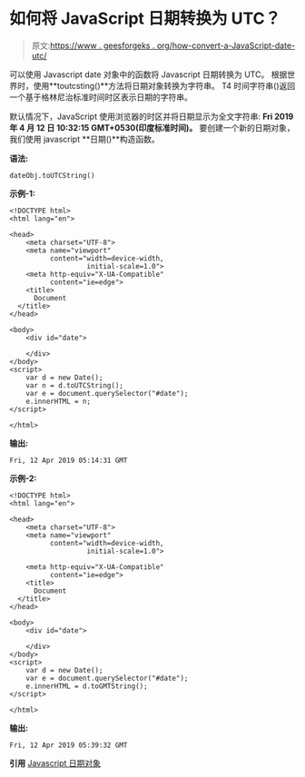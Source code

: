 # 如何将 JavaScript 日期转换为 UTC？

> 原文:[https://www . geesforgeks . org/how-convert-a-JavaScript-date-utc/](https://www.geeksforgeeks.org/how-to-convert-a-javascript-date-to-utc/)

可以使用 Javascript date 对象中的函数将 Javascript 日期转换为 UTC。
根据世界时，使用**toutcsting()**方法将日期对象转换为字符串。
T4 时间字符串()返回一个基于格林尼治标准时间时区表示日期的字符串。

默认情况下，JavaScript 使用浏览器的时区并将日期显示为全文字符串: **Fri 2019 年 4 月 12 日 10:32:15 GMT+0530(印度标准时间)。**
要创建一个新的日期对象，我们使用 javascript **日期()**构造函数。

 **语法:**

```
dateObj.toUTCString()
```

**示例-1:**

```
<!DOCTYPE html>
<html lang="en">

<head>
    <meta charset="UTF-8">
    <meta name="viewport"
          content="width=device-width, 
                   initial-scale=1.0">
    <meta http-equiv="X-UA-Compatible" 
          content="ie=edge">
    <title>
      Document
  </title>
</head>

<body>
    <div id="date">

    </div>
</body>
<script>
    var d = new Date();
    var n = d.toUTCString();
    var e = document.querySelector("#date");
    e.innerHTML = n;
</script>

</html>
```

**输出:**

```
Fri, 12 Apr 2019 05:14:31 GMT
```

**示例-2:**

```
<!DOCTYPE html>
<html lang="en">

<head>
    <meta charset="UTF-8">
    <meta name="viewport"
          content="width=device-width,
                   initial-scale=1.0">

    <meta http-equiv="X-UA-Compatible" 
          content="ie=edge">
    <title>
      Document
  </title>
</head>

<body>
    <div id="date">

    </div>
</body>
<script>
    var d = new Date();
    var e = document.querySelector("#date");
    e.innerHTML = d.toGMTString();
</script>

</html>
```

**输出:**

```
Fri, 12 Apr 2019 05:39:32 GMT
```

**引用**
[Javascript 日期对象](https://developer.mozilla.org/en-US/docs/Web/JavaScript/Reference/Global_Objects/Date)
